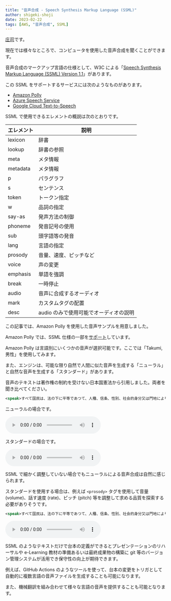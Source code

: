 ```yaml
---
title: "音声合成 - Speech Synthesis Markup Language (SSML)"
author: shigeki-shoji
date: 2023-02-22
tags: [AWS, "音声合成", SSML]
---
```


[庄司](https://github.com/edward-mamezou)です。

現在では様々なところで、コンピュータを使用した音声合成を聞くことができます。

音声合成のマークアップ言語の仕様として、W3C による「[Speech Synthesis Markup Language (SSML) Version 1.1](https://www.w3.org/TR/speech-synthesis11/)」があります。

この SSML をサポートするサービスには次のようなものがあります。

- [Amazon Polly](https://aws.amazon.com/jp/polly/)
- [Azure Speech Service](https://learn.microsoft.com/ja-jp/azure/cognitive-services/Speech-Service/)
- [Google Cloud Text-to-Speech](https://cloud.google.com/text-to-speech/docs/samples/tts-synthesize-ssml?hl=ja)

SSML で使用できるエレメントの概説は次のとおりです。

| エレメント | 説明 |
|---|---|
| lexicon | 辞書 |
| lookup | 辞書の参照 |
| meta | メタ情報 |
| metadata | メタ情報 |
| p | パラグラフ |
| s | センテンス |
| token | トークン指定 |
| w | 品詞の指定 |
| say-as | 発声方法の制御 |
| phoneme | 発音記号の使用 |
| sub | 頭字語等の発音 |
| lang | 言語の指定 |
| prosody | 音量、速度、ピッチなど |
| voice | 声の変更 |
| emphasis | 単語を強調 |
| break | 一時停止 |
| audio | 音声に合成するオーディオ |
| mark | カスタムタグの配置 |
| desc | audio のみで使用可能でオーディオの説明 |

この記事では、Amazon Polly を使用した音声サンプルを用意しました。

Amazon Polly では、SSML 仕様の一部を[サポート](https://docs.aws.amazon.com/ja_jp/polly/latest/dg/supportedtags.html)しています。

Amazon Polly は言語別にいくつかの音声が選択可能です。ここでは「Takumi, 男性」を使用してみます。

また、エンジンは、可能な限り自然で人間に似た音声を生成する「ニューラル」と自然な音声を生成する「スタンダード」があります。

音声のテキストは著作権の制約を受けない日本国憲法から引用しました。両者を聞き比べてください。

```xml
<speak>すべて国民は、法の下に平等であつて、人種、信条、性別、社会的身分又は門地により、政治的、経済的又は社会的関係において、差別されない。</speak>
```

ニューラルの場合です。

<audio controls src="/img/audio/speech_20230221154954814.mp3"></audio>

スタンダードの場合です。

<audio controls src="/img/audio/speech_20230221155002784.mp3"></audio>

SSML で細かく調整していない場合でもニューラルによる音声合成は自然に感じられます。

スタンダードを使用する場合は、例えば `<prosody>` タグを使用して音量 (volume)、話す速度 (rate)、ピッチ (pitch) 等を調整して求める品質を探索する必要がありそうです。

```xml
<speak>すべて国民は、法の下に平等であつて、人種、信条、性別、社会的身分又は門地により、政治的、経済的<prosody rate="150%">又は</prosody>社会的関係において、差別されない。</speak>
```

<audio controls src="/img/audio/speech_20230221164017732.mp3"></audio>

SSML のようなテキストだけで台本の定義ができるとプレゼンテーションのリハーサルや e-Learning 教材の準備あるいは最終成果物の構築に git 等のバージョン管理システムが活用でき保守性の向上が期待できます。

例えば、GitHub Actions のようなツールを使って、台本の変更をトリガとして自動的に複数言語の音声ファイルを生成することも可能になります。

また、機械翻訳を組み合わせて様々な言語の音声を提供することも可能となります。
